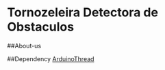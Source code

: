 # Tornozeleira Detectora de Obstaculos

##About-us

##Dependency
[ArduinoThread](https://github.com/ivanseidel/ArduinoThread)